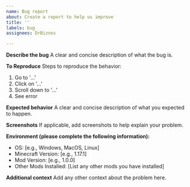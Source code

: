 ```yaml
---
name: Bug report
about: Create a report to help us improve
title: ''
labels: bug
assignees: DrBiznes

---
```


**Describe the bug**
A clear and concise description of what the bug is.

**To Reproduce**
Steps to reproduce the behavior:
1. Go to '...'
2. Click on '...'
3. Scroll down to '...'
4. See error

**Expected behavior**
A clear and concise description of what you expected to happen.

**Screenshots**
If applicable, add screenshots to help explain your problem.

**Environment (please complete the following information):**
 - OS: [e.g., Windows, MacOS, Linux]
 - Minecraft Version: [e.g., 1.17.1]
 - Mod Version: [e.g., 1.0.0]
 - Other Mods Installed: [List any other mods you have installed]

**Additional context**
Add any other context about the problem here.
